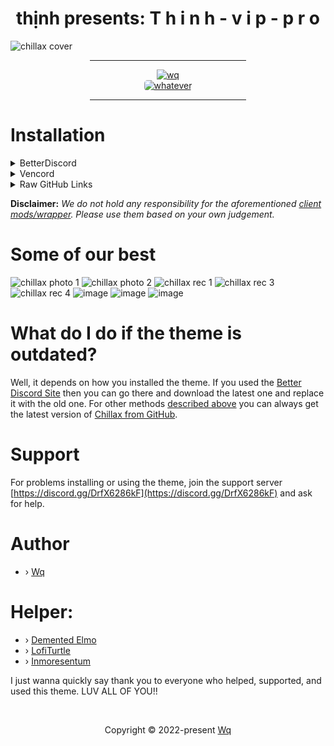 <h1 align="center">thịnh presents:  T h i n h - v i p - p r o </h1>

![chillax cover](https://github.com/TT23520/discode-theme/blob/main/1707917488387.png)

<div align="center">
    <hr width="250px"/>
    <div align="center">
        <a href="https://discord.com/invite/DrfX6286kF" target="_blank">
            <img src="https://dcbadge.vercel.app/api/server/DrfX6286kF?theme=discord-inverted" alt="wq"/>
        </a>
        <br/>
        <a href="https://chillax-org.github.io/chillaxdocs/" target="_blank">
            <img src="https://img.shields.io/static/v1.svg?style=for-the-badge&label=DOCS&message=CHILLAX&colorA=333333&colorB=FB5454"
                     alt="whatever" style="border-radius: 5px"/>
        </a>
    </div>
    <hr width="250px"/>
</div>

# Installation

<details>
<summary>BetterDiscord</summary>

To download the theme in [Better Discord](https://betterdiscord.app/theme/Chillax) Site:

1. Press the download button.
2. Open your Discord and go User Settings > Themes > Open Themes Folder.
3. Drag the theme.css file you just downloaded into the theme folder that opened.
4. Go back to Discord and enable the theme and VOILA you did it.

To download the theme from GitHub:

1. Go to [chillax.theme.css](https://github.com/warrayquipsome/Chillax/blob/main/chillax.theme.css)
2. Press the copy raw contents button.
3. Edit the theme.css in your Discord.
4. Select everything and paste in the copied code.

And if you want a YouTube tutorial, go to this link: "https://youtu.be/U0tTENsBS4w"

</details>

<details>
<summary>Vencord</summary>

To install and use the theme on [Vencord](https://vencord.dev/)

1. Go to [chillax.theme.css](https://github.com/warrayquipsome/Chillax/blob/main/chillax.theme.css)
2. Press the copy raw contents button.
3. Go to your Vencord themes tab.
4. Click the "Open QuickCSS file" button.
5. Paste the contents you copied from before.
6. It should now automatically load the theme and apply.
7. Modify/Change any `variables/css` if you need to.

</details>

<details>
<summary>Raw GitHub Links</summary>

Raw links are also another option for using the theme, and most client mod supports them,
but there are some inconveniences.
For instance, when the theme gets updated,
you will **lose all the customization** that you did on top of Chillax.
So they are **not recommended** when it comes to customizations.

To overcome this issue, we recommend you to fork the [Chillax](https://github.com/warrayquipsome/Chillax)
repository and make changes in the newly forked repository and use the raw link of the forked repository.
This way you will have the full control over `update/patch` and there will be **no surprises**.

</details>

**Disclaimer:** _We do not hold any responsibility for the aforementioned [client mods/wrapper](#Installation).
Please use them based on your own judgement._

# Some of our best

![chillax photo 1](https://github.com/warrayquipsome/Chillax/assets/84565593/b8f6e950-0dcc-45bc-a4ef-8f42285a0e4a)
![chillax photo 2](https://github.com/warrayquipsome/Chillax/assets/84565593/ed4425f6-48d4-4b21-bf78-42ae1a5d51ea)
![chillax rec 1](https://github.com/warrayquipsome/Chillax/assets/84565593/083833a3-12bb-4350-af87-6f6e5e1af1bd)
![chillax rec 3](https://github.com/warrayquipsome/Chillax/assets/84565593/79094b2d-ec24-404d-bd7b-87457886a6c8)
![chillax rec 4](https://github.com/warrayquipsome/Chillax/assets/84565593/41bb7383-159e-4693-93e6-27db7f9c2336)
![image](https://github.com/warrayquipsome/Chillax/assets/84565593/825cfc4d-8920-4187-8393-bfa5d83d6cd2)
![image](https://github.com/warrayquipsome/Chillax/assets/84565593/f4fa6f61-b523-4e3c-a5e3-0707f01ac1fa)
![image](https://github.com/warrayquipsome/Chillax/assets/84565593/0fd0a150-07f6-42fd-9ee8-ca5867ceedf0)

# What do I do if the theme is outdated?

Well, it depends on how you installed the theme.
If you used the [Better Discord Site](https://betterdiscord.app/theme/Chillax) then you
can go there and download the latest one and replace it with the old one.
For other methods [described above](#Installation) you can always get
the latest version of [Chillax from GitHub](https://github.com/warrayquipsome/Chillax).

# Support

For problems installing or using the theme,
join the support server [https://discord.gg/DrfX6286kF](https://discord.gg/DrfX6286kF)
and ask for help.

# Author

- › [Wq](https://github.com/warrayquipsome)

# Helper:

- › [Demented Elmo](https://github.com/Demented-Elmo)
- › [LofiTurtle](https://github.com/LofiTurtle)
- › [Inmoresentum](https://github.com/Inmoresentum)

I just wanna quickly say thank you to everyone who helped, supported, and used this theme.
LUV ALL OF YOU!!

&#160;

<p align="center">Copyright &copy; 2022-present 
   <a href="https://github.com/warrayquipsome" target="_blank">Wq</a>
</p>
